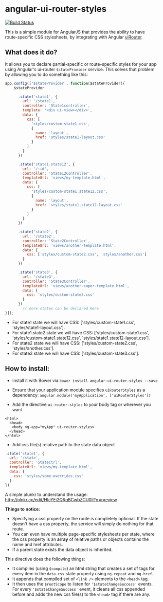 angular-ui-router-styles
====================

[![Build Status](https://travis-ci.org/manuelmazzuola/angular-ui-router-styles.svg)](https://travis-ci.org/manuelmazzuola/angular-ui-router-styles)

This is a simple module for AngularJS that provides the ability to have route-specific CSS stylesheets, by integrating with Angular [uiRouter](https://github.com/angular-ui/ui-router).

What does it do?
---------------

It allows you to declare partial-specific or route-specific styles for your app using
Angular's ui-router `$stateProvider` service. This solves that problem by allowing you to do something like this:

```javascript
app.config(['$stateProvider', function($stateProvider){
    $stateProvider

      .state('state1', {
        url: '/state1',
        controller: 'State1controller',
        template: '<div ui-view></div>',
        data: {
          css: [
            'styles/custom-state1.css',
            {
              name: 'layout',
              href: 'styles/state1-layout.css'
            }
          ]
        }
      })

      .state('state1.state12', {
        url: '/:id',
        controller: 'State12Controller',
        templateUrl: 'views/my-template.html',
        data: {
          css: [
            'styles/custom-state1.state12.css',
            {
              name: 'layout',
              href: 'styles/state1.state12-layout.css'
            }
          ]
        }
      })

      .state('state2', {
        url: '/state2',
        controller: 'State2Controller',
        templateUrl: 'views/another-template.html',
        data: {
          css: ['styles/custom-state2.css', 'styles/another.css']
        }
      })

      .state('state3', {
        url: '/state3',
        controller: 'State3Controller',
        templateUrl: 'views/another-super-template.html',
        data: {
          css: 'styles/custom-state3.css'
        }
      })
        // more states can be declared here
}]);
```

* For state1 state we will have CSS: ['styles/custom-state1.css', 'styles/state1-layout.css'].
* For state1.state2 state we will have CSS: ['styles/custom-state1.css', 'styles/custom-state1.state12.css', 'styles/state1.state12-layout.css'].
* For state2 state we will have CSS: ['styles/custom-state2.css', 'styles/another.css'].
* For state3 state we will have CSS: ['styles/custom-state3.css'].


How to install:
---------------

 * Install it with Bower via `bower install angular-ui-router-styles --save`

 * Ensure that your application module specifies `uiRouterStyles` as a dependency: `angular.module('myApplication', ['uiRouterStyles'])`

 * Add the directive `ui-router-styles` to your body tag or wherever you want
 ```
 <html>
   <head>
    <body ng-app="myApp" ui-router-styles>
   </head>
 </html>
 ```

 * Add css file(s) relative path to the state data object
```javascript
.state('state1', {
  url: '/state',
  controller: 'StateCtrl',
  templateUrl: 'views/my-template.html',
  data: {
    css: 'styles/some-overrides.css'
  }
})
```

A simple plunkr to understand the usage: http://plnkr.co/edit/HIcYEj2QRqBCwbZCU0Il?p=preview

**Things to notice:**
* Specifying a css property on the route is completely optional. If the state doesn't have a css property, the service will simply do nothing for that route.
* You can even have multiple page-specific stylesheets per state, where the css property is an **array** of relative paths or objects contains the name and href attributes.
* If a parent state exists the data object is inherited.


This directive does the following things:

* It compiles (using `$compile`) an html string that creates a set of <link /> tags for every item in the `data.css` state property using `ng-repeat` and `ng-href`.
* It appends that compiled set of `<link />` elements to the `<head>` tag.
* It then uses the `$rootScope` to listen for `'$stateChangeSuccess'` events. For every `'$stateChangeSuccess'` event, it cleans all css appended before and adds the new css file(s) to the `<head>` tag if there are any.
